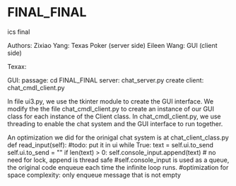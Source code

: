 # FINAL_FINAL
ics final

Authors:
Zixiao Yang: Texas Poker (server side)
Eileen Wang: GUI (client side)

Texax:





GUI:
passage:
cd FINAL_FINAL
server: chat_server.py 
create client: chat_cmdl_client.py

In file ui3.py, we use the tkinter module to create the GUI interface.
We modify the the file chat_cmdl_client.py to create an instance of our GUI class for each instance of the Client class.
In chat_cmdl_client.py, we use threading to enable the chat system and the GUI interface to run together.

An optimization we did for the orinigal chat system is at chat_client_class.py
     def read_input(self):
        #todo: put it in ui
        while True:
            text = self.ui.to_send
            self.ui.to_send = ""
            if len(text) > 0:
                self.console_input.append(text) # no need for lock, append is thread safe
                #self.console_input is used as a queue, the original code enqueue each time the infinite loop runs.
                #optimization for space complexity: only enqueue message that is not empty
